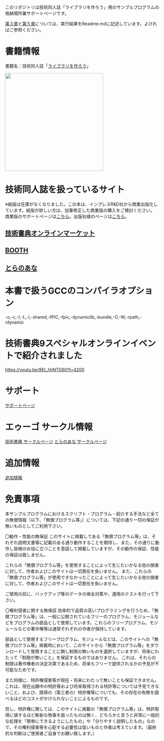このリポジトリは技術同人誌「ライブラリを作ろう」用のサンプルプログラムの格納場所兼サポートページです。


[第３章](https://github.com/argama147/make_library/tree/master/C_Makefile)と[第５章](https://github.com/argama147/make_library/tree/master/Cpp)については、実行結果をReadme.mdに記述しています。よければご参照ください。


# 書籍情報

書籍名：技術同人誌「[ライブラリを作ろう](https://techbookfest.org/product/5108106740629504)」

<img src="https://user-images.githubusercontent.com/5881452/129577042-14892c83-6996-4380-a813-6c17f0621f1c.png" width="320px">

# 技術同人誌を扱っているサイト

※紙版は在庫がなくなりました。この本は、インプレスR&D社から商業出版化しています。紙版が欲しい方は、加筆修正した商業版の購入をご検討ください。
商業版のサポートページは[こちら](https://github.com/argama147/lets_make_library)。出版社様のページは[こちら](https://nextpublishing.jp/book/12519.html)。

## [技術書典オンラインマーケット](https://techbookfest.org/product/5108106740629504?productVariantID=6672786418302976)

## [BOOTH](https://booth.pm/ja/items/2368447)

## [とらのあな](https://ecs.toranoana.jp/tora/ec/item/040030858035/)

# 本書で扱うGCCのコンパイラオプション

-o,-c,-I,-L,-l,-shared,-fPIC,-fpic,-dynamiclib,-bundle,-O,-W,-rpath,-rdynamic

# 技術書典9スペシャルオンラインイベントで紹介されました 
https://youtu.be/9Et_hhNTG60?t=4200

# サポート

[サポートページ](https://github.com/argama147/make_library/wiki/SupportPage)


# エゥーゴ サークル情報

[技術書典 サークルページ](https://techbookfest.org/organization/43220004)
[とらのあな サークルページ](https://ecs.toranoana.jp/tora/ec/cot/circle/2UPA2C6Q8V7Md06Pd687/all/)

# 追加情報

[追加情報](https://github.com/argama147/make_library/wiki/%E8%BF%BD%E5%8A%A0%E6%83%85%E5%A0%B1)

# 免責事項
本サンプルプログラムにおけるスクリプト・プログラム・紹介する手法など全ての無償情報（以下、「無償プログラム等」）については、下記の通り一切の保証が無いものとしてご利用下さい。

〇動作・性能の無保証
このサイトに掲載してある「無償プログラム等」は、それぞれ説明文書等に記載のある通り動作することを期待し、また、その通りに動作し皆様のお役に立つことを意図して掲載していますが、その動作の保証、性能の保証は致しません。

これらの「無償プログラム等」を使用することによって生じたいかなる他の損害に対して、作者およびこのサイトは一切責任を負いません。 また、これらの「無償プログラム等」が使用できなかったことによって生じたいかなる他の損害に対して、作者およびこのサイトは一切責任を負いません。

ご使用の前に、バックアップ等のデータの保全対策や、運用のテストを行って下さい。

〇権利侵害に関する無保証
効率的で品質の高いプログラミングを行うため、「無償プログラム等」は、一般に公開されているフリーのプログラム、モジュールなどをプログラムの部品として使用しています。これらのフリープログラム、モジュールなどの著作権等は通常ぞれぞれの作者が保持しています。

部品として使用するフリープログラム、モジュールなどは、このサイトへの「無償プログラム等」掲載時において、このサイトから「無償プログラム等」をダウンロードして使用することに関し制限の無いものを選択していますが、将来にわたって「制限が無いこと」を保証するものではありません。
これは、それらの制限は著作権者の決定次第であるため、将来もフリーで提供されるかの予見が不可能なためです。

また同様に、特許権侵害等が現在・将来にわたって無いことも保証できません。
これは、現在出願中の特許等および将来取得される特許等については予見できないこと、および、既得の（第三者の）特許権等についても、その存在の有無を調べるほどのコストがかけられないことによるものです。

但し、特許権に関しては、このサイトに掲載の「無償プログラム等」は、特許取得に値するほど斬新な物事を扱ったものは無く、どちらかと言うと非常に一般的な処理を「簡単にできるようにしたもの」や「分りやすく説明したもの」なので、その権利侵害等を心配する必要性は低いものと作者は考えています。（最終的な判断はご使用者ご自身でお願い致します。）
